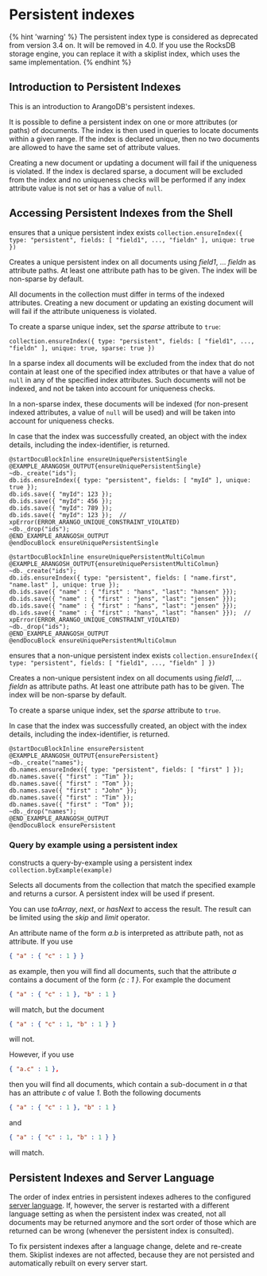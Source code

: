 Persistent indexes
==================

{% hint 'warning' %}
The persistent index type is considered as deprecated from version 3.4 on.
It will be removed in 4.0. If you use the RocksDB storage engine, you can
replace it with a skiplist index, which uses the same implementation.
{% endhint %}

Introduction to Persistent Indexes
----------------------------------

This is an introduction to ArangoDB's persistent indexes.

It is possible to define a persistent index on one or more attributes (or paths)
of documents. The index is then used in queries to locate documents within a given range. 
If the index is declared unique, then no two documents are allowed to have the same 
set of attribute values.

Creating a new document or updating a document will fail if the uniqueness is violated. 
If the index is declared sparse, a document will be excluded from the index and no 
uniqueness checks will be performed if any index attribute value is not set or has a value 
of `null`. 

Accessing Persistent Indexes from the Shell
-------------------------------------------


ensures that a unique persistent index exists
`collection.ensureIndex({ type: "persistent", fields: [ "field1", ..., "fieldn" ], unique: true })`

Creates a unique persistent index on all documents using *field1*, ... *fieldn*
as attribute paths. At least one attribute path has to be given. The index will
be non-sparse by default.

All documents in the collection must differ in terms of the indexed 
attributes. Creating a new document or updating an existing document will
will fail if the attribute uniqueness is violated. 

To create a sparse unique index, set the *sparse* attribute to `true`:

`collection.ensureIndex({ type: "persistent", fields: [ "field1", ..., "fieldn" ], unique: true, sparse: true })`

In a sparse index all documents will be excluded from the index that do not 
contain at least one of the specified index attributes or that have a value 
of `null` in any of the specified index attributes. Such documents will
not be indexed, and not be taken into account for uniqueness checks.

In a non-sparse index, these documents will be indexed (for non-present
indexed attributes, a value of `null` will be used) and will be taken into
account for uniqueness checks.

In case that the index was successfully created, an object with the index
details, including the index-identifier, is returned.

    @startDocuBlockInline ensureUniquePersistentSingle
    @EXAMPLE_ARANGOSH_OUTPUT{ensureUniquePersistentSingle}
    ~db._create("ids");
    db.ids.ensureIndex({ type: "persistent", fields: [ "myId" ], unique: true });
    db.ids.save({ "myId": 123 });
    db.ids.save({ "myId": 456 });
    db.ids.save({ "myId": 789 });
    db.ids.save({ "myId": 123 });  // xpError(ERROR_ARANGO_UNIQUE_CONSTRAINT_VIOLATED)
    ~db._drop("ids");
    @END_EXAMPLE_ARANGOSH_OUTPUT
    @endDocuBlock ensureUniquePersistentSingle
    
    @startDocuBlockInline ensureUniquePersistentMultiColmun
    @EXAMPLE_ARANGOSH_OUTPUT{ensureUniquePersistentMultiColmun}
    ~db._create("ids");
    db.ids.ensureIndex({ type: "persistent", fields: [ "name.first", "name.last" ], unique: true });
    db.ids.save({ "name" : { "first" : "hans", "last": "hansen" }});
    db.ids.save({ "name" : { "first" : "jens", "last": "jensen" }});
    db.ids.save({ "name" : { "first" : "hans", "last": "jensen" }});
    db.ids.save({ "name" : { "first" : "hans", "last": "hansen" }});  // xpError(ERROR_ARANGO_UNIQUE_CONSTRAINT_VIOLATED)
    ~db._drop("ids");
    @END_EXAMPLE_ARANGOSH_OUTPUT
    @endDocuBlock ensureUniquePersistentMultiColmun



<!-- js/server/modules/@arangodb/arango-collection.js-->


ensures that a non-unique persistent index exists
`collection.ensureIndex({ type: "persistent", fields: [ "field1", ..., "fieldn" ] })`

Creates a non-unique persistent index on all documents using *field1*, ...
*fieldn* as attribute paths. At least one attribute path has to be given.
The index will be non-sparse by default.

To create a sparse unique index, set the *sparse* attribute to `true`.

In case that the index was successfully created, an object with the index
details, including the index-identifier, is returned.

    @startDocuBlockInline ensurePersistent
    @EXAMPLE_ARANGOSH_OUTPUT{ensurePersistent}
    ~db._create("names");
    db.names.ensureIndex({ type: "persistent", fields: [ "first" ] });
    db.names.save({ "first" : "Tim" });
    db.names.save({ "first" : "Tom" });
    db.names.save({ "first" : "John" });
    db.names.save({ "first" : "Tim" });
    db.names.save({ "first" : "Tom" });
    ~db._drop("names");
    @END_EXAMPLE_ARANGOSH_OUTPUT
    @endDocuBlock ensurePersistent


### Query by example using a persistent index


constructs a query-by-example using a persistent index
`collection.byExample(example)`

Selects all documents from the collection that match the specified example 
and returns a cursor. A persistent index will be used if present.

You can use *toArray*, *next*, or *hasNext* to access the
result. The result can be limited using the *skip* and *limit*
operator.

An attribute name of the form *a.b* is interpreted as attribute path,
not as attribute. If you use

```json
{ "a" : { "c" : 1 } }
```

as example, then you will find all documents, such that the attribute
*a* contains a document of the form *{c : 1 }*. For example the document

```json
{ "a" : { "c" : 1 }, "b" : 1 }
```

will match, but the document

```json
{ "a" : { "c" : 1, "b" : 1 } }
```

will not.

However, if you use

```json
{ "a.c" : 1 },
```

then you will find all documents, which contain a sub-document in *a*
that has an attribute *c* of value *1*. Both the following documents

```json
{ "a" : { "c" : 1 }, "b" : 1 }
```
and

```json
{ "a" : { "c" : 1, "b" : 1 } }
```
will match.

Persistent Indexes and Server Language
--------------------------------------

The order of index entries in persistent indexes adheres to the configured
[server language](../Programs/Arangod/Global.md#default-language).
If, however, the server is restarted with a different language setting as when
the persistent index was created, not all documents may be returned anymore and
the sort order of those which are returned can be wrong (whenever the persistent
index is consulted).

To fix persistent indexes after a language change, delete and re-create them.
Skiplist indexes are not affected, because they are not persisted and
automatically rebuilt on every server start.
